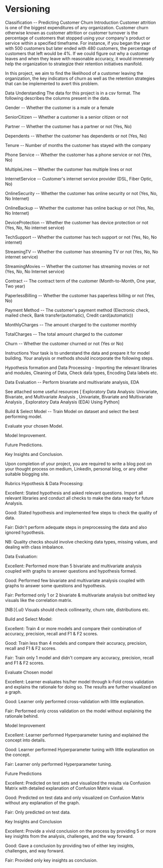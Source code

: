 # Versioning
Classification -- Predicting Customer Churn
Introduction
Customer attrition is one of the biggest expenditures of any organization. Customer churn otherwise known as customer attrition or customer turnover is the percentage of customers that stopped using your company's product or service within a specified timeframe.
For instance, if you began the year with 500 customers but later ended with 480 customers, the percentage of customers that left would be 4%. If we could figure out why a customer leaves and when they leave with reasonable accuracy, it would immensely help the organization to strategize their retention initiatives manifold.

In this project, we aim to find the likelihood of a customer leaving the organization, the key indicators of churn as well as the retention strategies that can be implemented to avert this problem.

Data Understanding
The data for this project is in a csv format. The following describes the columns present in the data.

Gender -- Whether the customer is a male or a female

SeniorCitizen -- Whether a customer is a senior citizen or not

Partner -- Whether the customer has a partner or not (Yes, No)

Dependents -- Whether the customer has dependents or not (Yes, No)

Tenure -- Number of months the customer has stayed with the company

Phone Service -- Whether the customer has a phone service or not (Yes, No)

MultipleLines -- Whether the customer has multiple lines or not

InternetService -- Customer's internet service provider (DSL, Fiber Optic, No)

OnlineSecurity -- Whether the customer has online security or not (Yes, No, No Internet)

OnlineBackup -- Whether the customer has online backup or not (Yes, No, No Internet)

DeviceProtection -- Whether the customer has device protection or not (Yes, No, No internet service)

TechSupport -- Whether the customer has tech support or not (Yes, No, No internet)

StreamingTV -- Whether the customer has streaming TV or not (Yes, No, No internet service)

StreamingMovies -- Whether the customer has streaming movies or not (Yes, No, No Internet service)

Contract -- The contract term of the customer (Month-to-Month, One year, Two year)

PaperlessBilling -- Whether the customer has paperless billing or not (Yes, No)

Payment Method -- The customer's payment method (Electronic check, mailed check, Bank transfer(automatic), Credit card(automatic))

MonthlyCharges -- The amount charged to the customer monthly

TotalCharges -- The total amount charged to the customer

Churn -- Whether the customer churned or not (Yes or No)

Instructions
Your task is to understand the data and prepare it for model building. Your analysis or methods should incorporate the following steps.

Hypothesis formation and Data Processing - Importing the relevant libraries and modules, Cleaning of Data, Check data types, Encoding Data labels etc.

Data Evaluation -- Perform bivariate and multivariate analysis, EDA

See attached some useful resources [ Exploratory Data Analysis: Univariate, Bivariate, and Multivariate Analysis , Univariate, Bivariate and Multivariate Analysis , Exploratory Data Analysis (EDA) Using Python]

Build & Select Model -- Train Model on dataset and select the best performing model.

Evaluate your chosen Model.

Model Improvement.

Future Predictions.

Key Insights and Conclusion.

Upon completion of your project, you are required to write a blog post on your thought process on medium, LinkedIn, personal blog, or any other suitable blogging site.

Rubrics
Hypothesis & Data Processing:

Excellent: Stated hypothesis and asked relevant questions. Import all relevant libraries and conduct all checks to make the data ready for future Analysis.

Good: Stated hypothesis and implemented few steps to check the quality of data.

Fair: Didn't perform adequate steps in preprocessing the data and also ignored hypothesis.

NB: Quality checks should involve checking data types, missing values, and dealing with class imbalance.

Data Evaluation:

Excellent: Performed more than 5 bivariate and multivariate analysis coupled with graphs to answer questions and hypothesis formed.

Good: Performed few bivariate and multivariate analysis coupled with graphs to answer some questions and hypothesis.

Fair: Performed only 1 or 2 bivariate & multivariate analysis but omitted key visuals like the correlation matrix.

[NB:]{.ul} Visuals should check collinearity, churn rate, distributions etc.

Build and Select Model:

Excellent: Train 4 or more models and compare their combination of accuracy, precision, recall and F1 & F2 scores.

Good: Train less than 4 models and compare their accuracy, precision, recall and F1 & F2 scores.

Fair: Train only 1 model and didn't compare any accuracy, precision, recall and F1 & F2 scores.

Evaluate Chosen model

Excellent: Learner evaluates his/her model through k-Fold cross validation and explains the rationale for doing so. The results are further visualized on a graph.

Good: Learner only performed cross-validation with little explanation.

Fair: Performed only cross validation on the model without explaining the rationale behind.

Model Improvement

Excellent: Learner performed Hyperparameter tuning and explained the concept into details.

Good: Learner performed Hyperparameter tuning with little explanation on the concept.

Fair: Learner only performed Hyperparameter tuning.

Future Predictions

Excellent: Predicted on test sets and visualized the results via Confusion Matrix with detailed explanation of Confusion Matrix visual.

Good: Predicted on test data and only visualized on Confusion Matrix without any explanation of the graph.

Fair: Only predicted on test data.

Key Insights and Conclusion

Excellent: Provide a vivid conclusion on the process by providing 5 or more key insights from the analysis, challenges, and the way forward.

Good: Gave a conclusion by providing two of either key insights, challenges, and way forward.

Fair: Provided only key insights as conclusion.